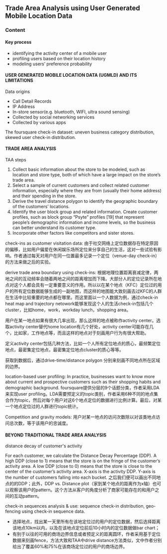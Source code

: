 ## Trade Area Analysis using User Generated Mobile Location Data

### Content

#### Key process

 - identifying the activity center of a mobile user
 - profiling users based on their location history
 - modeling users’ preference probability
 
#### USER GENERATED MOBILE LOCATION DATA (UGMLD) AND ITS LIMITATIONS

Data origins

 - Call Detail Records
 - IP Address
 - In-store sensor(e.g. bluetooth, WIFI, ultra sound sensing)
 - Collected by social networking services
 - Collected by various apps
 
The foursquare check-in dataset: uneven business category distribution, skewed user check-in distribution.

#### TRADE AREA ANALYSIS

TAA steps

1. Collect basic information about the store to be modeled, such
as location and store type, both of which have a large impact
on the store’s trade area. 
2. Select a sample of current customers and collect related
customer information, especially where they are from
(usually their home address) and their spending in the store.
3. Derive the travel distance polygon to identify the geographic
boundary of the customers’ locations.
4. Identify the user block group and related information. Create
customer profiles, such as block group “Psyte” profiles [19]
that represent people’s demographic information and income
levels, so the business can better understand its customer
type.
5. Incorporate other factors like competitors and sister stores. 

check-ins as customer visitation data: 由于社交网络上定位数据存在特定原因的偏移，比如用户偏爱在休闲娱乐场所定位来分享自己的生活，这对一些试验有影响。作者通过每天对用户在同一位置最多记录一个定位（venue-day check-in）的方法来做之后的实验。

derive trade area boundary using check-ins: 根据地理位置距离衰减定律，两地之间的互动频率会随着两地之间的距离增加而下降。大部分人的定位记录所在地点对这个人都会具有一定重要意义的作用。所以以在某个地点（KFC）定位过的用户的所有定位数据能够生成的一副地图，而这样的地图能大致刻画去过KFC的人群在生活中比较重要的地点都在哪里。而这里面以一个人数据为例，通过check-in heat map and trajectory netowork能够发现这个人的生活check-in包括几个cluster，比如home，work，workday lunch，shopping area。

用户在某一地点如果有很大几率出现，那么这样的地点被称作activity center。选取activity center替代home location有几个好处，activity center可能存在几个，比如家，工作地点等，而且这样的地点对于刻画用户行为有很大帮助。

定义activity center包括几种方法，比如一个人所有定位地点的质心，最频繁定位地点，最密集定位地点，最密集定位地点cluster的质心等等。

获取到数据后，通过drive-time/distance polygon 分别来刻画不同地点所在区域的边界。

location-based user profiling: In practice, businesses want to know more about current and prospective customers such as their shopping habits and demographic background. foursquare提供分层的9个话题分类，作者采用LDA来实现user profiling。LDA需要预定义的topic类别，作者采用6种不同的地点集合作为topic，然后对每个用户对这6个地点定位的数据进行比例计算。最后，对某一个地点定位过的人群进行topic统计。

Competition and gravity models: 用户对某一地点的访问次数除以对该类地点访问总次数，等于该用户的忠诚度。

#### BEYOND TRADITIONAL TRADE AREA ANALYSIS 

distance decay of customer's activity

For each customer, we calculate the Distance Decay Percentage (DDP). A high DDP (close to 1) means that the store is on the fringe of the customer’s activity area. A low DDP (close to 0) means that the store is close to the center of the customer’s activity area. X-axis is the activity DDP. Y-axis is the number of customers falling into each bucket. 之后我们便可以画出不同地点的的DDP；此外，DDP vs. Distance plot（家到某个地点的距离作为x轴）也可以观察该用户的pattern。这个方法从客户的角度分析了商家可能存在的和用户之间的互动pattern。

check-in sequences analysis & use: sequence check-in distribution, geo-fencing using check-in sequence data.

 - 选择地点，找出某一天里所有在该地定位过的用户的定位数据，然后选择距离该地点10km以内，以及在该地点定位前后10小时内的定位数据做bar chart；
 - 有别于以往的可用的商场边界信息或者预定义的距离圆环，作者采用基于定位数据来刻画fence，方法大致和TAA中drive distance方法类似，文中作者分别给出了覆盖60%和75%在该商场定位过的用户的商场边界。
